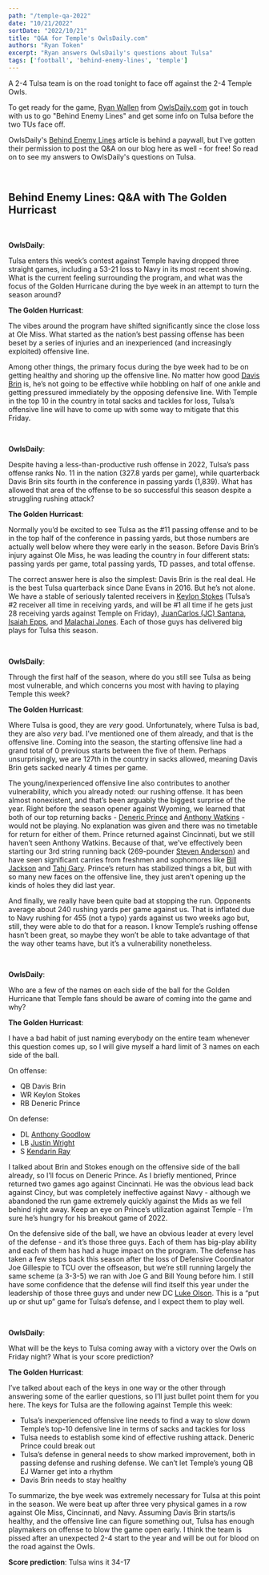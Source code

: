 ```yaml
---
path: "/temple-qa-2022"
date: "10/21/2022"
sortDate: "2022/10/21"
title: "Q&A for Temple's OwlsDaily.com"
authors: "Ryan Token"
excerpt: "Ryan answers OwlsDaily's questions about Tulsa"
tags: ['football', 'behind-enemy-lines', 'temple']
---
```


A 2-4 Tulsa team is on the road tonight to face off against the 2-4 Temple Owls.

To get ready for the game, <a href="https://twitter.com/RyanWallen247" target="_blank">Ryan Wallen</a> from <a href="https://247sports.com/college/temple/" target="_blank">OwlsDaily.com</a> got in touch with us to go "Behind Enemy Lines" and get some info on Tulsa before the two TUs face off.

OwlsDaily's <a href="https://247sports.com/college/temple/Article/Temple-Tulsa-football-Behind-Enemy-Lines-QA-with-The-Golden-Hurricast-195810876/" target="_blank">Behind Enemy Lines</a> article is behind a paywall, but I've gotten their permission to post the Q&A on our blog here as well - for free! So read on to see my answers to OwlsDaily's questions on Tulsa.

<br />

## Behind Enemy Lines: Q&A with The Golden Hurricast

<br />

**OwlsDaily**:

Tulsa enters this week’s contest against Temple having dropped three straight games, including a 53-21 loss to Navy in its most recent showing. What is the current feeling surrounding the program, and what was the focus of the Golden Hurricane during the bye week in an attempt to turn the season around?

**The Golden Hurricast**:

The vibes around the program have shifted significantly since the close loss at Ole Miss. What started as the nation’s best passing offense has been beset by a series of injuries and an inexperienced (and increasingly exploited) offensive line.

Among other things, the primary focus during the bye week had to be on getting healthy and shoring up the offensive line. No matter how good <a href="https://tulsahurricane.com/sports/football/roster/davis-brin/10547" target="_blank">Davis Brin</a> is, he’s not going to be effective while hobbling on half of one ankle and getting pressured immediately by the opposing defensive line. With Temple in the top 10 in the country in total sacks and tackles for loss, Tulsa’s offensive line will have to come up with some way to mitigate that this Friday.

<br />

**OwlsDaily**:

Despite having a less-than-productive rush offense in 2022, Tulsa’s pass offense ranks No. 11 in the nation (327.8 yards per game), while quarterback Davis Brin sits fourth in the conference in passing yards (1,839). What has allowed that area of the offense to be so successful this season despite a struggling rushing attack? 

**The Golden Hurricast**:

Normally you’d be excited to see Tulsa as the #11 passing offense and to be in the top half of the conference in passing yards, but those numbers are actually well below where they were early in the season. Before Davis Brin’s injury against Ole Miss, he was leading the country in four different stats: passing yards per game, total passing yards, TD passes, and total offense.

The correct answer here is also the simplest: Davis Brin is the real deal. He is the best Tulsa quarterback since Dane Evans in 2016. But he’s not alone. We have a stable of seriously talented receivers in <a href="https://tulsahurricane.com/sports/football/roster/keylon-stokes/10617" target="_blank">Keylon Stokes</a> (Tulsa’s #2 receiver all time in receiving yards, and will be #1 all time if he gets just 28 receiving yards against Temple on Friday), <a href="https://tulsahurricane.com/sports/football/roster/juancarlos-santana/10611" target="_blank">JuanCarlos (JC) Santana</a>, <a href="https://tulsahurricane.com/sports/football/roster/isaiah-epps/10670" target="_blank">Isaiah Epps</a>, and <a href="https://tulsahurricane.com/sports/football/roster/malachai-jones/10585" target="_blank">Malachai Jones</a>. Each of those guys has delivered big plays for Tulsa this season.

<br />

**OwlsDaily**:

Through the first half of the season, where do you still see Tulsa as being most vulnerable, and which concerns you most with having to playing Temple this week?

**The Golden Hurricast**:

Where Tulsa is good, they are *very* good. Unfortunately, where Tulsa is bad, they are also *very* bad. I’ve mentioned one of them already, and that is the offensive line. Coming into the season, the starting offensive line had a grand total of 0 previous starts between the five of them. Perhaps unsurprisingly, we are 127th in the country in sacks allowed, meaning Davis Brin gets sacked nearly 4 times per game.

The young/inexperienced offensive line also contributes to another vulnerability, which you already noted: our rushing offense. It has been almost nonexistent, and that’s been arguably the biggest surprise of the year. Right before the season opener against Wyoming, we learned that both of our top returning backs - <a href="https://tulsahurricane.com/sports/football/roster/deneric-prince/10604" target="_blank">Deneric Prince</a> and <a href="https://tulsahurricane.com/sports/football/roster/anthony-watkins/10625" target="_blank">Anthony Watkins</a> - would not be playing. No explanation was given and there was no timetable for return for either of them. Prince returned against Cincinnati, but we still haven’t seen Anthony Watkins. Because of that, we’ve effectively been starting our 3rd string running back (269-pounder <a href="https://tulsahurricane.com/sports/football/roster/steven%20-anderson/10540" target="_blank">Steven Anderson</a>) and have seen significant carries from freshmen and sophomores like <a href="https://tulsahurricane.com/sports/football/roster/bill-jackson/10581" target="_blank">Bill Jackson</a> and <a href="https://tulsahurricane.com/sports/football/roster/tahj%20-gary/10831" target="_blank">Tahj Gary</a>. Prince’s return has stabilized things a bit, but with so many new faces on the offensive line, they just aren’t opening up the kinds of holes they did last year.

And finally, we really have been quite bad at stopping the run. Opponents average about 240 rushing yards per game against us. That is inflated due to Navy rushing for 455 (not a typo) yards against us two weeks ago but, still, they were able to do that for a reason. I know Temple’s rushing offense hasn’t been great, so maybe they won’t be able to take advantage of that the way other teams have, but it’s a vulnerability nonetheless.

<br />

**OwlsDaily**:

Who are a few of the names on each side of the ball for the Golden Hurricane that Temple fans should be aware of coming into the game and why?

**The Golden Hurricast**:

I have a bad habit of just naming everybody on the entire team whenever this question comes up, so I will give myself a hard limit of 3 names on each side of the ball.

On offense:
* QB Davis Brin
* WR Keylon Stokes
* RB Deneric Prince

On defense:
* DL <a href="https://tulsahurricane.com/sports/football/roster/anthony-goodlow/10569" target="_blank">Anthony Goodlow</a>
* LB <a href="https://tulsahurricane.com/sports/football/roster/justin-wright/10630" target="_blank">Justin Wright</a>
* S <a href="https://tulsahurricane.com/sports/football/roster/kendarin-ray/10606" target="_blank">Kendarin Ray</a>

I talked about Brin and Stokes enough on the offensive side of the ball already, so I’ll focus on Deneric Prince. As I briefly mentioned, Prince returned two games ago against Cincinnati. He was the obvious lead back against Cincy, but was completely ineffective against Navy - although we abandoned the run game extremely quickly against the Mids as we fell behind right away. Keep an eye on Prince’s utilization against Temple - I’m sure he’s hungry for his breakout game of 2022.

On the defensive side of the ball, we have an obvious leader at every level of the defense - and it’s those three guys. Each of them has big-play ability and each of them has had a huge impact on the program. The defense has taken a few steps back this season after the loss of Defensive Coordinator Joe Gillespie to TCU over the offseason, but we’re still running largely the same scheme (a 3-3-5) we ran with Joe G and Bill Young before him. I still have some confidence that the defense will find itself this year under the leadership of those three guys and under new DC <a href="https://tulsahurricane.com/sports/football/roster/coaches/luke-olson/1760" target="_blank">Luke Olson</a>. This is a “put up or shut up” game for Tulsa’s defense, and I expect them to play well.

<br />

**OwlsDaily**:

What will be the keys to Tulsa coming away with a victory over the Owls on Friday night? What is your score prediction?

**The Golden Hurricast**:

I’ve talked about each of the keys in one way or the other through answering some of the earlier questions, so I’ll just bullet point them for you here. The keys for Tulsa are the following against Temple this week:

* Tulsa’s inexperienced offensive line needs to find a way to slow down Temple’s top-10 defensive line in terms of sacks and tackles for loss
* Tulsa needs to establish some kind of effective rushing attack. Deneric Prince could break out
* Tulsa’s defense in general needs to show marked improvement, both in passing defense and rushing defense. We can’t let Temple’s young QB EJ Warner get into a rhythm
* Davis Brin needs to stay healthy

To summarize, the bye week was extremely necessary for Tulsa at this point in the season. We were beat up after three very physical games in a row against Ole Miss, Cincinnati, and Navy. Assuming Davis Brin starts/is healthy, and the offensive line can figure something out, Tulsa has enough playmakers on offense to blow the game open early. I think the team is pissed after an unexpected 2-4 start to the year and will be out for blood on the road against the Owls.

**Score prediction**: Tulsa wins it 34-17

<br />